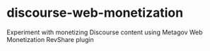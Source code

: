 # discourse-web-monetization
Experiment with monetizing Discourse content using Metagov Web Monetization RevShare plugin
